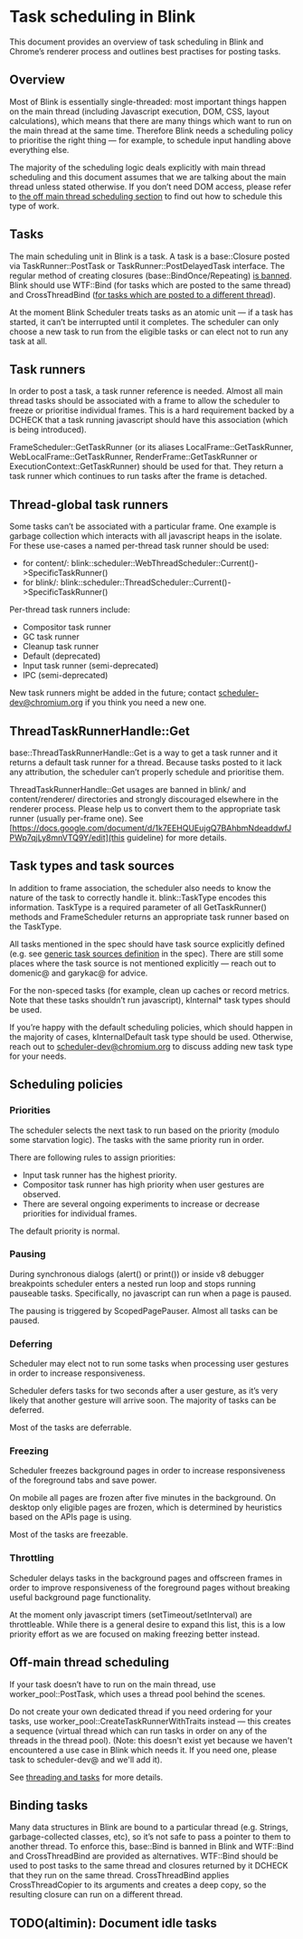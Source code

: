 # Task scheduling in Blink

This document provides an overview of task scheduling in Blink and Chrome’s
renderer process and outlines best practises for posting tasks.

## Overview
Most of Blink is essentially single-threaded: most important things happen
on the main thread (including Javascript execution, DOM, CSS, layout calculations),
which means that there are many things which want to run on the main thread
at the same time. Therefore Blink needs a scheduling policy to prioritise
the right thing — for example, to schedule input handling above everything else.

The majority of the scheduling logic deals explicitly with main thread
scheduling and this document assumes that we are talking about the main thread
unless stated otherwise. If you don’t need DOM access, please refer to
[the off main thread scheduling section](#off-main-thread-scheduling)
to find out how to schedule this type of work.

## Tasks

The main scheduling unit in Blink is a task. A task is a base::Closure posted via
TaskRunner::PostTask or TaskRunner::PostDelayedTask interface. The regular method of
creating closures (base::BindOnce/Repeating) [is banned](#binding-tasks).
Blink should use WTF::Bind (for tasks which are posted to the same thread) and
CrossThreadBind
([for tasks which are posted to a different thread](#off-main-thread-scheduling)).

At the moment Blink Scheduler treats tasks as an atomic unit — if a task has started,
it can’t be interrupted until it completes. The scheduler can only choose a new task
to run from the eligible tasks or can elect not to run any task at all.

## Task runners

In order to post a task, a task runner reference is needed. Almost all main
thread tasks should be associated with a frame to allow the scheduler to freeze
or prioritise individual frames. This is a hard requirement backed by a DCHECK
that a task running javascript should have this association
(which is being introduced).

FrameScheduler::GetTaskRunner (or its aliases LocalFrame::GetTaskRunner,
WebLocalFrame::GetTaskRunner, RenderFrame::GetTaskRunner or
ExecutionContext::GetTaskRunner) should be used for that. They return a task runner
which continues to run tasks after the frame is detached.


## Thread-global task runners

Some tasks can’t be associated with a particular frame. One example is garbage
collection which interacts with all javascript heaps in the isolate. For these use-cases
a named per-thread task runner should be used:
- for content/: blink::scheduler::WebThreadScheduler::Current()->SpecificTaskRunner()
- for blink/: blink::scheduler::ThreadScheduler::Current()->SpecificTaskRunner()

Per-thread task runners include:
- Compositor task runner
- GC task runner
- Cleanup task runner
- Default (deprecated)
- Input task runner (semi-deprecated)
- IPC (semi-deprecated)

New task runners might be added in the future; contact scheduler-dev@chromium.org
if you think you need a new one.

## ThreadTaskRunnerHandle::Get

base::ThreadTaskRunnerHandle::Get is a way to get a task runner and
it returns a default task runner for a thread. Because tasks posted to it
lack any attribution, the scheduler can’t properly schedule and prioritise them.

ThreadTaskRunnerHandle::Get usages are banned in blink/ and content/renderer/
directories and strongly discouraged elsewhere in the renderer process.
Please help us to convert them to the appropriate task runner
(usually per-frame one). See
[https://docs.google.com/document/d/1k7EEHQUEujgQ7BAhbmNdeaddwfJPWp7qjLy8mnVTQ9Y/edit](this guideline)
for more details.


## Task types and task sources

In addition to frame association, the scheduler also needs to know the nature
of the task to correctly handle it. blink::TaskType encodes this information.
TaskType is a required parameter of all GetTaskRunner() methods and FrameScheduler
returns an appropriate task runner based on the TaskType.

All tasks mentioned in the spec should have task source explicitly defined
(e.g. see [generic task sources definition](https://html.spec.whatwg.org/C/#generic-task-sources)
in the spec). There are still some places where the task source is not mentioned
explicitly — reach out to domenic@ and garykac@ for advice.

For the non-speced tasks (for example, clean up caches or record metrics.
Note that these tasks shouldn’t run javascript), kInternal\* task types should be used.

If you’re happy with the default scheduling policies, which should happen in the
majority of cases, kInternalDefault task type should be used. Otherwise, reach out to
scheduler-dev@chromium.org to discuss adding new task type for your needs.

## Scheduling policies

### Priorities

The scheduler selects the next task to run based on the priority
(modulo some starvation logic). The tasks with the same priority run in order.

There are following rules to assign priorities:
- Input task runner has the highest priority.
- Compositor task runner has high priority when user gestures are observed.
- There are several ongoing experiments to increase or decrease priorities for individual frames.

The default priority is normal.

### Pausing

During synchronous dialogs (alert() or print()) or inside v8 debugger
breakpoints scheduler enters a nested run loop and stops running pauseable tasks.
Specifically, no javascript can run when a page is paused.

The pausing is triggered by ScopedPagePauser. Almost all tasks can be paused.

### Deferring

Scheduler may elect not to run some tasks when processing user gestures
in order to increase responsiveness.

Scheduler defers tasks for two seconds after a user gesture, as it’s very likely
that another gesture will arrive soon. The majority of tasks can be deferred.

Most of the tasks are deferrable.

### Freezing

Scheduler freezes background pages in order to increase responsiveness of
the foreground tabs and save power.

On mobile all pages are frozen after five minutes in the background.
On desktop only eligible pages are frozen, which is determined by heuristics
based on the APIs page is using.

Most of the tasks are freezable.

### Throttling

Scheduler delays tasks in the background pages and offscreen frames in order
to improve responsiveness of the foreground pages without breaking
useful background page functionality.

At the moment only javascript timers (setTimeout/setInterval) are throttleable.
While there is a general desire to expand this list, this is a low priority effort
as we are focused on making freezing better instead.

## Off-main thread scheduling

If your task doesn’t have to run on the main thread, use
worker_pool::PostTask, which uses a thread pool
behind the scenes.

Do not create your own dedicated thread if you need ordering for your tasks,
use worker_pool::CreateTaskRunnerWithTraits instead —
this creates a sequence (virtual thread which can run tasks in order on
any of the threads in the thread pool).
(Note: this doesn't exist yet because we haven't encountered a use case in Blink
which needs it. If you need one, please task to scheduler-dev@ and we'll add it).

See [threading and tasks](../../../../../docs/threading_and_tasks.md) for
more details.

## Binding tasks

Many data structures in Blink are bound to a particular thread (e.g. Strings,
garbage-collected classes, etc), so it’s not safe to pass a pointer to them to
another thread. To enforce this, base::Bind is banned in Blink and WTF::Bind
and CrossThreadBind are provided as alternatives. WTF::Bind should be used
to post tasks to the same thread and closures returned by it DCHECK that
they run on the same thread. CrossThreadBind applies CrossThreadCopier
to its arguments and creates a deep copy, so the resulting closure can run
on a different thread.


## TODO(altimin): Document idle tasks

